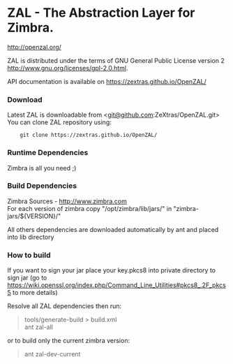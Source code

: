 ZAL - The Abstraction Layer for Zimbra.
===
<http://openzal.org/>

ZAL is distributed under the terms of GNU General Public License version 2 <http://www.gnu.org/licenses/gpl-2.0.html>.

API documentation is available on <https://zextras.github.io/OpenZAL/>

### Download ###

Latest ZAL is downloadable from <git@github.com:ZeXtras/OpenZAL.git>
You can clone ZAL repository using:
        
        git clone https://zextras.github.io/OpenZAL/

### Runtime Dependencies ###

   Zimbra is all you need ;)

### Build Dependencies ###

Zimbra Sources - <http://www.zimbra.com>  
For each version of zimbra copy "/opt/zimbra/lib/jars/" in "zimbra-jars/${VERSION}/"

All others dependencies are downloaded automatically by ant and placed into lib directory 

### How to build ###

If you want to sign your jar place your key.pkcs8 into private directory to sign jar (go to <https://wiki.openssl.org/index.php/Command_Line_Utilities#pkcs8_.2F_pkcs5> to more details)

Resolve all ZAL dependencies then run:

> tools/generate-build > build.xml  
> ant zal-all

or to build only the current zimbra version: 

> ant zal-dev-current  

